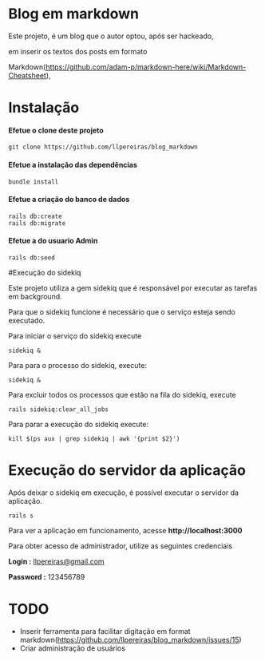 # Blog em markdown

Este projeto, é um blog que o autor optou, após ser hackeado, 

em inserir os textos dos posts em formato

Markdown(https://github.com/adam-p/markdown-here/wiki/Markdown-Cheatsheet),


# Instalação

#### Efetue o clone deste projeto
```
git clone https://github.com/llpereiras/blog_markdown
```

#### Efetue a instalação das dependências
```
bundle install
```

#### Efetue a criação do banco de dados
```
rails db:create
rails db:migrate
```

#### Efetue a do usuario Admin
```
rails db:seed
```

#Execução do sidekiq

Este projeto utiliza a gem sidekiq que é responsável por executar as tarefas em background.

Para que o sidekiq funcione é necessário que o serviço esteja sendo executado.

Para iniciar o serviço do sidekiq execute
```
sidekiq &
```

Para para o processo do sidekiq, execute:
```
sidekiq &
```

Para excluir todos os processos que estão na fila do sidekiq, execute
```
rails sidekiq:clear_all_jobs
```

Para parar a execução do sidekiq execute:
```
kill $(ps aux | grep sidekiq | awk '{print $2}')
```

# Execução do servidor da aplicação

Após deixar o sidekiq em execução, é possível executar o servidor da aplicação.
 
```
rails s 
```

Para ver a aplicação em funcionamento, acesse **http://localhost:3000**

Para obter acesso de administrador, utilize as seguintes credenciais

**Login :** llpereiras@gmail.com

**Password :** 123456789


# TODO

  * Inserir ferramenta para facilitar digitação em format markdown(https://github.com/llpereiras/blog_markdown/issues/15)
  * Criar administração de usuários


